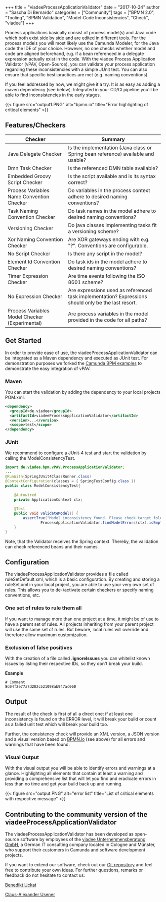 +++
title = "viadeeProcessApplicationValidator"
date = "2017-10-24"
author = "Sascha Di Bernardo"
categories = ["Community"]
tags = ["BPMN 2.0", "Tooling", "BPMN Validation", "Model-Code Inconsistencies", "Check", "viadee"]
+++

Process applications basically consist of process model(s) and Java code which both exist side by side and are edited in different tools. For the process models you will most likely use the Camunda Modeler, for the Java code the IDE of your choice. However, no one checks whether model and code are aligned beforehand, e.g. if a bean referenced in a delegate expression actually exist in the code. With the viadee Process Application Validator (vPAV, Open-Source), you can validate your process application regarding these inconsistencies with a simple JUnit test. You can also ensure that specific best-practices are met (e.g. naming conventions).

If you feel addressed by now, we might give it a try. It is as easy as adding a maven dependency (see below). Integrated in your CD/CI pipeline you'll be able to find inconsistencies in the early stages. 

{{< figure src="output1.PNG" alt="bpmn.io" title="Error highlighting of critical elements" >}}

## Features/Checkers
| Checker                                                                              | Summary                                                                  |
| ------------------------------------------------------------------------------------ | ----------------------------------------------------------------------   |
|Java Delegate Checker                                         | Is the implementation (Java class or Spring bean reference) available and usable?                  |
|Dmn Task Checker                                                   | Is the referenced DMN table available?                                                        |
|Embedded Groovy Script Checker                         | Is the script available and is its syntax correct?                                                        |
|Process Variables Name Convention Checker     | Do variables in the process context adhere to desired naming conventions?                                           |
|Task Naming Convention Checker                         | Do task names in the model adhere to desired naming conventions?                                          |
|Versioning Checker                                             | Do java classes implementing tasks fit a versioning scheme?                                      |
|Xor Naming Convention Checker                           | Are XOR gateways ending with e.g. "?". Conventions are configurable.                                     |
|No Script Checker                                                 | Is there any script in the model?                                                              |
|Element Id Convention Checker                           | Do task ids in the model adhere to desired naming conventions?                                           |
|Timer Expression Checker                                   | Are time events following the ISO 8601 scheme?                                                       |
|No Expression Checker                                   | Are expressions used as referenced task implementation? Expressions should only be the last resort.     |
|Process Variables Model Checker  (Experimental)                     | Are process variables in the model provided in the code for all paths?                       | 


## Get Started
In order to provide ease of use, the viadeeProcessApplicationValidator can be integrated as a Maven dependency and executed as JUnit test. For demonstration purposes we forked the [Camunda BPM examples](https://github.com/viadee/camunda-bpm-examples/) to demonstrate the easy integration of vPAV. 

### Maven
You can start the validation by adding the dependency to your local projects POM.xml. 
```xml
<dependency>
  <groupId>de.viadee</groupId>
  <artifactId>viadeeProcessApplicationValidator</artifactId>
  <version>...</version>
  <scope>test</scope>
</dependency>
```

### JUnit
We recommend to configure a JUnit-4 test and start the validation by calling the ModelConsistencyTest.
```java
import de.viadee.bpm.vPAV.ProcessApplicationValidator;
...
@RunWith(SpringJUnit4ClassRunner.class)
@ContextConfiguration(classes = { SpringTestConfig.class })
public class ModelConsistencyTest{
        
    @Autowired
    private ApplicationContext ctx;   
    
    @Test
    public void validateModel() {
        assertTrue("Model inconsistency found. Please check target folder for validation output",
                ProcessApplicationValidator.findModelErrors(ctx).isEmpty());
    }
}

```
Note, that the Validator receives the Spring context. Thereby, the validation can
check referenced beans and their names.

## Configuration
The viadeeProcessApplicationValidator provides a file called ruleSetDefault.xml, which is a basic configuration. By creating and storing a ruleSet.xml in your local project, you are able to use your very own set of rules. This allows you to de-/activate certain checkers or specify naming conventions, etc.

### One set of rules to rule them all
If you want to manage more than one project at a time, it might be of use to have a parent set of rules. All projects inheriting from your parent project will use the same set of rules. But beware, local rules will override and therefore allow maximum customization. 

### Exclusion of false positives
With the creation of a file called **.ignoreIssues** you can whitelist known issues by listing their respective IDs, so they don't break your build. 

**Example**
```
# Comment 
8d04f2e77a7d282c521098ab947ac060
```

## Output
The result of the check is first of all a direct one: if at least one inconsistency is found on the ERROR level, it will break your build or count as a failed unit test which will break your build too.

Further, the consistency check will provide an XML version, a JSON version and a visual version based on  [BPMN.io](https://bpmn.io/) (see above) for all errors and warnings that have been found. 

### Visual Output
With the visual output you will be able to identify errors and warnings at a glance. Highlighting all elements that contain at least a warning and providing a comprehensive list that will let you find and eradicate errors in less than no time and get your build back up and running.

{{< figure src="output.PNG" alt="error list" title="List of critical elements with respective message" >}}

## Contributing to the community version of the viadeeProcessApplicationValidator
The viadeeProcessApplicationValidator has been developed as open-source software by employees of the [viadee Unternehmensberatung GmbH](https://bpm.viadee.de), a German IT consulting company located in Cologne and Münster, who support their customers in Camunda and software development projects.

If you want to extend our software, check out our [Git repository](https://github.com/viadee/vPAV) and feel free to contribute your own ideas. 
For further questions, remarks or feedback do not hesitate to contact us:

[Benedikt Uckat](mailto:bpm@viadee.de)

[Claus-Alexander Usener](mailto:Claus-Alexander.Usener@viadee.de)

